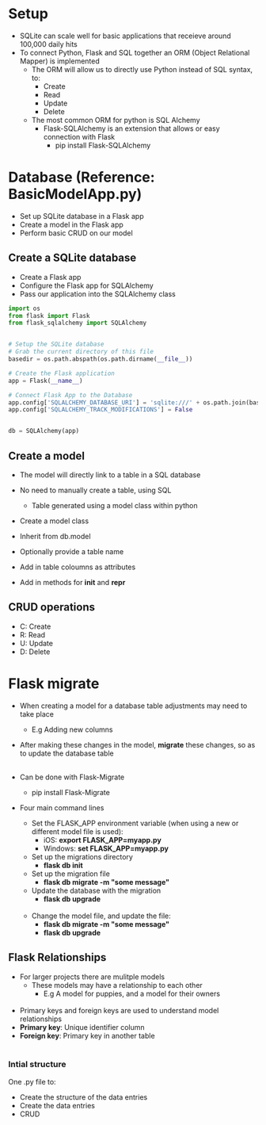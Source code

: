 # Setup

- SQLite can scale well for basic applications that receieve around 100,000 daily hits
- To connect Python, Flask and SQL together an ORM (Object Relational Mapper) is implemented
    - The ORM will allow us to directly use Python instead of SQL syntax, to:
        - Create
        - Read
        - Update
        - Delete
    - The most common ORM for python is SQL Alchemy
        - Flask-SQLAlchemy is an extension that allows or easy connection with Flask
            - pip install Flask-SQLAlchemy


# Database (Reference: BasicModelApp.py)

- Set up SQLite database in a Flask app
- Create a model in the Flask app
- Perform basic CRUD on our model 

## Create a SQLite database
- Create a Flask app
- Configure the Flask app for SQLAlchemy
- Pass our application into the SQLAlchemy class

```Python
import os
from flask import Flask
from flask_sqlalchemy import SQLAlchemy


# Setup the SQLite database
# Grab the current directory of this file
basedir = os.path.abspath(os.path.dirname(__file__))

# Create the Flask application
app = Flask(__name__)

# Connect Flask App to the Database
app.config['SQLALCHEMY_DATABASE_URI'] = 'sqlite:///' + os.path.join(basedir, 'data.sqlite')
app.config['SQLALCHEMY_TRACK_MODIFICATIONS'] = False


db = SQLAlchemy(app)
```


## Create a model

- The model will directly link to a table in a SQL database
- No need to manually create a table, using SQL
    - Table generated using a model class within python

- Create a model class
- Inherit from db.model 
- Optionally provide a table name
- Add in table coloumns as attributes
- Add in methods for __init__ and __repr__

## CRUD operations
- C: Create
- R: Read
- U: Update
- D: Delete


# Flask migrate

- When creating a model for a database table adjustments may need to take place
    - E.g Adding new columns
- After making these changes in the model, **migrate** these changes, so as to update the database table
<br></br>
- Can be done with Flask-Migrate
    - pip install Flask-Migrate

- Four main command lines
    - Set the FLASK_APP environment variable (when using a new or different model file is used): 
        - iOS: **export FLASK_APP=myapp.py**
        - Windows: **set FLASK_APP=myapp.py**
    - Set up the migrations directory
        - **flask db init**
    - Set up the migration file
        - **flask db migrate -m "some message"**
    - Update the database with the migration
        - **flask db upgrade**
    <br></br>
    - Change the model file, and update the file:
        - **flask db migrate -m "some message"**
        - **flask db upgrade**

## Flask Relationships

- For larger projects there are mulitple models
    - These models may have a relationship to each other
        - E.g A model for puppies, and a model for their owners
<br></br>
- Primary keys and foreign keys are used to understand model relationships
- **Primary key**: Unique identifier column
- **Foreign key**: Primary key in another table
<br></br>
### Intial structure
One .py file to:
- Create the structure of the data entries
- Create the data entries
- CRUD 

